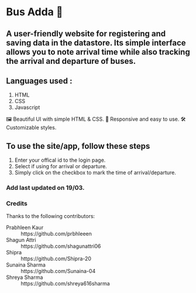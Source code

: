 <!DOCTYPE html>
<html lang="en">
<head>
    <meta charset="UTF-8">
    <meta name="viewport" content="width=device-width, initial-scale=1.0">
    
</head>
<body>
    <h1>Bus Adda 🚏</h1>
   <h2>A user-friendly website for registering and saving data in the datastore.  Its simple interface allows you to note arrival time while also tracking the arrival and departure of buses.</h2>
<h2>Languages used : </h2>
<ol>
<li>HTML</li>
<li> CSS</li>
<li>Javascript</li>

</ol>
🖼️ Beautiful UI with simple HTML & CSS.
🚀 Responsive and easy to use.
🛠️ Customizable styles.

<h2>To use the site/app, follow these steps</h2> 
<ol>
<li>Enter your offical id to the login page.</li>
<li>Select if using for arrival or departure.</li>
<li>Simply click on the checkbox to mark the time of arrival/departure. </li>
</ol>

<h3>Add last updated on 19/03.</h3>
<h3>Credits</h3>
Thanks to the following contributors:
<dl>
    <dt>Prabhleen Kaur</dt>
<dd>https://github.com/prbhleeen</dd>
    <dt>Shagun Attri</dt>
<dd>https://github.com/shagunattri06</dd>
    <dt>Shipra</dt>
<dd>https://github.com/Shipra-20</dd>
    <dt>Sunaina Sharma</dt>
<dd>https://github.com/Sunaina-04</dd>
    <dt>Shreya Sharma</dt>
<dd>https://github.com/shreya616sharma</dd>
</dl>
</body>
</html>
<!-- <style>
        body {
            font-family: Arial, sans-serif;
            background-color: #f4f4f4;
            text-align: center;
            padding: 20px;
        }
        h1 {
            color: #3498db;
        }
        </style> -->
